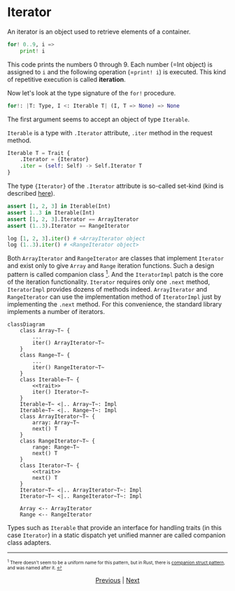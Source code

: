 # Iterator

An iterator is an object used to retrieve elements of a container.

```python
for! 0..9, i =>
    print! i
```

This code prints the numbers 0 through 9.
Each number (=Int object) is assigned to `i` and the following operation (=`print! i`) is executed. This kind of repetitive execution is called __iteration__.

Now let's look at the type signature of the `for!` procedure.

```python
for!: |T: Type, I <: Iterable T| (I, T => None) => None
```

The first argument seems to accept an object of type `Iterable`.

`Iterable` is a type with `.Iterator` attribute, `.iter` method in the request method.

```python
Iterable T = Trait {
    .Iterator = {Iterator}
    .iter = (self: Self) -> Self.Iterator T
}
```

The type `{Iterator}` of the `.Iterator` attribute is so-called set-kind (kind is described [here](./type/advanced/kind.md)).

```python
assert [1, 2, 3] in Iterable(Int)
assert 1..3 in Iterable(Int)
assert [1, 2, 3].Iterator == ArrayIterator
assert (1..3).Iterator == RangeIterator

log [1, 2, 3].iter() # <ArrayIterator object
log (1..3).iter() # <RangeIterator object>
```

Both `ArrayIterator` and `RangeIterator` are classes that implement `Iterator` and exist only to give `Array` and `Range` iteration functions.
Such a design pattern is called companion class [<sup id="f1">1</sup>](#1).
And the `IteratorImpl` patch is the core of the iteration functionality. `Iterator` requires only one `.next` method, `IteratorImpl` provides dozens of methods indeed. `ArrayIterator` and `RangeIterator` can use the implementation method of `IteratorImpl` just by implementing the `.next` method. For this convenience, the standard library implements a number of iterators.

```mermaid
classDiagram
    class Array~T~ {
        ...
        iter() ArrayIterator~T~
    }
    class Range~T~ {
        ...
        iter() RangeIterator~T~
    }
    class Iterable~T~ {
        <<trait>>
        iter() Iterator~T~
    }
    Iterable~T~ <|.. Array~T~: Impl
    Iterable~T~ <|.. Range~T~: Impl
    class ArrayIterator~T~ {
        array: Array~T~
        next() T
    }
    class RangeIterator~T~ {
        range: Range~T~
        next() T
    }
    class Iterator~T~ {
        <<trait>>
        next() T
    }
    Iterator~T~ <|.. ArrayIterator~T~: Impl
    Iterator~T~ <|.. RangeIterator~T~: Impl

    Array <-- ArrayIterator
    Range <-- RangeIterator
```

Types such as `Iterable` that provide an interface for handling traits (in this case `Iterator`) in a static dispatch yet unified manner are called companion class adapters.

---

<span id="1" style="font-size:x-small"><sup>1</sup> There doesn't seem to be a uniform name for this pattern, but in Rust, there is [companion struct pattern](https://gist.github.com/qnighy/be99c2ece6f3f4b1248608a04e104b38#:~:text=%E3%82%8F%E3%82%8C%E3%81%A6%E3%81%84%E3%82%8B%E3%80%82-,companion%20struct,-%E3%83%A1%E3%82%BD%E3%83%83%E3%83%89%E3%81%A8%E3%80%81%E3%81%9D%E3%81%AE), and was named after it. [↩](#f1) </span>

<p align='center'>
    <a href='./17_narrowing.md'>Previous</a> | <a href='./19_mutability.md'>Next</a>
</p>
